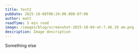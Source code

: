 ```yaml
---
title: test2
pubDate: 2025-10-08T06:24:00.000-07:00
author: matt
readTime: 5 min read
image: /images/blog/screenshot-2025-10-04-at-7.46.19 am.png
description: Image description
---
```

Something else

